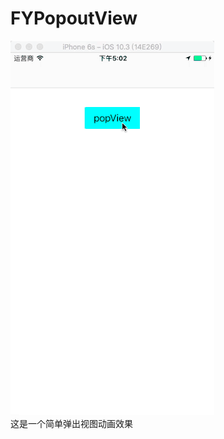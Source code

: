# FYPopoutView  
![image](https://github.com/SingleSun/FYPopoutView/blob/master/popview.gif)  
这是一个简单弹出视图动画效果
